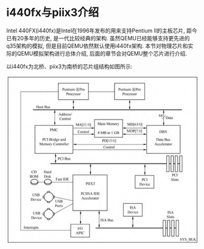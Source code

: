 
# i440fx与piix3介绍

Intel 440FX(i440fx)是Intel在1996年发布的用来支持Pentium II的主板芯片, 距今已有20多年的历史, 是一代比较经典的架构. 虽然QEMU已经能够支持更先进的q35架构的模拟, 但是目前QEMU依然默认使用i440fx架构. 本节对物理芯片和实际的QEMU模拟架构进行总体介绍, 后面的章节会对QEMU整个芯片进行介绍. 

以i440fx为北桥、piix3为南桥的芯片组结构如图所示:

![2024-04-10-15-06-45.png](./images/2024-04-10-15-06-45.png)


